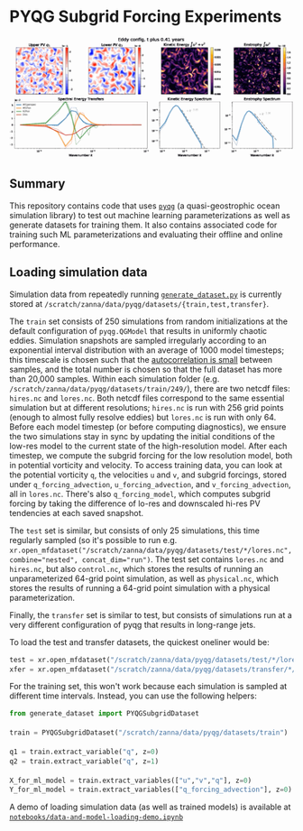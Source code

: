 # PYQG Subgrid Forcing Experiments

![pyqg simulation animation](./eddy.gif)

## Summary

This repository contains code that uses [`pyqg`](https://pyqg.readthedocs.io/en/latest/) (a quasi-geostrophic ocean simulation library) to test out machine learning parameterizations as well as generate datasets for training them. It also contains associated code for training such ML parameterizations and evaluating their offline and online performance.

## Loading simulation data

Simulation data from repeatedly running [`generate_dataset.py`](./generate_dataset.py) is currently stored at `/scratch/zanna/data/pyqg/datasets/{train,test,transfer}`.

The `train` set consists of 250 simulations from random initializations at the default configuration of `pyqg.QGModel` that results in uniformly chaotic eddies. Simulation snapshots are sampled irregularly according to an exponential interval distribution with an average of 1000 model timesteps; this timescale is chosen such that the [autocorrelation is small](./notebooks/pyqg_autocorrelation.ipynb) between samples, and the total number is chosen so that the full dataset has more than 20,000 samples. Within each simulation folder (e.g. `/scratch/zanna/data/pyqg/datasets/train/249/`), there are two netcdf files: `hires.nc` and `lores.nc`. Both netcdf files correspond to the same essential simulation but at different resolutions; `hires.nc` is run with 256 grid points (enough to almost fully resolve eddies) but `lores.nc` is run with only 64. Before each model timestep (or before computing diagnostics), we ensure the two simulations stay in sync by updating the initial conditions of the low-res model to the current state of the high-resolution model. After each timestep, we compute the subgrid forcing for the low resolution model, both in potential vorticity and velocity. To access training data, you can look at the potential vorticity `q`, the velocities `u` and `v`, and subgrid forcings, stored under `q_forcing_advection`, `u_forcing_advection`, and `v_forcing_advection`, all in `lores.nc`. There's also `q_forcing_model`, which computes subgrid forcing by taking the difference of lo-res and downscaled hi-res PV tendencies at each saved snapshot.

The `test` set is similar, but consists of only 25 simulations, this time regularly sampled (so it's possible to run e.g. `xr.open_mfdataset("/scratch/zanna/data/pyqg/datasets/test/*/lores.nc", combine="nested", concat_dim="run")`. The test set contains `lores.nc` and `hires.nc`, but also `control.nc`, which stores the results of running an unparameterized 64-grid point simulation, as well as `physical.nc`, which stores the results of running a 64-grid point simulation with a physical parameterization.

Finally, the `transfer` set is similar to test, but consists of simulations run at a very different configuration of pyqg that results in long-range jets.

To load the test and transfer datasets, the quickest oneliner would be:

```python
test = xr.open_mfdataset("/scratch/zanna/data/pyqg/datasets/test/*/lores.nc", combine="nested", concat_dim="run")
xfer = xr.open_mfdataset("/scratch/zanna/data/pyqg/datasets/transfer/*/lores.nc", combine="nested", concat_dim="run")
```

For the training set, this won't work because each simulation is sampled at different time intervals. Instead, you can use the following helpers:

```python
from generate_dataset import PYQGSubgridDataset

train = PYQGSubgridDataset("/scratch/zanna/data/pyqg/datasets/train")

q1 = train.extract_variable("q", z=0)
q2 = train.extract_variable("q", z=1)

X_for_ml_model = train.extract_variables(["u","v","q"], z=0)
Y_for_ml_model = train.extract_variables(["q_forcing_advection"], z=0)
```

A demo of loading simulation data (as well as trained models) is available at [`notebooks/data-and-model-loading-demo.ipynb`](./notebooks/data-and-model-loading-demo.ipynb)
